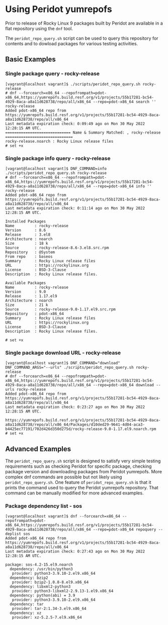 # Using Peridot yumrepofs

Prior to release of Rocky Linux 9 packages built by Peridot are available in a flat repository using the `dnf` tool.

The `peridot_repo_query.sh` script can be used to query this repository for contents and to dowload packages for various testing activities.


## Basic Examples

### Single package query - rocky-release

```
[vagrant@localhost vagrant]$ ./scripts/peridot_repo_query.sh rocky-release
# dnf --forcearch=x86_64 --repofrompath=pdot-x86_64,https://yumrepofs.build.resf.org/v1/projects/55b17281-bc54-4929-8aca-a8a11d628738/repo/all/x86_64 --repo=pdot-x86_64 search '' rocky-release
Added pdot-x86_64 repo from https://yumrepofs.build.resf.org/v1/projects/55b17281-bc54-4929-8aca-a8a11d628738/repo/all/x86_64
Last metadata expiration check: 0:09:49 ago on Mon 30 May 2022 12:28:15 AM UTC.
============================= Name & Summary Matched: , rocky-release ==============================
rocky-release.noarch : Rocky Linux release files
# set +x
```

### Single package info query - rocky-release

```
[vagrant@localhost vagrant]$ DNF_COMMAND=info ./scripts/peridot_repo_query.sh rocky-release
# dnf --forcearch=x86_64 --repofrompath=pdot-x86_64,https://yumrepofs.build.resf.org/v1/projects/55b17281-bc54-4929-8aca-a8a11d628738/repo/all/x86_64 --repo=pdot-x86_64 info '' rocky-release
Added pdot-x86_64 repo from https://yumrepofs.build.resf.org/v1/projects/55b17281-bc54-4929-8aca-a8a11d628738/repo/all/x86_64
Last metadata expiration check: 0:11:14 ago on Mon 30 May 2022 12:28:15 AM UTC.

Installed Packages
Name         : rocky-release
Version      : 8.6
Release      : 3.el8
Architecture : noarch
Size         : 18 k
Source       : rocky-release-8.6-3.el8.src.rpm
Repository   : @System
From repo    : baseos
Summary      : Rocky Linux release files
URL          : https://rockylinux.org
License      : BSD-3-Clause
Description  : Rocky Linux release files.

Available Packages
Name         : rocky-release
Version      : 9.0
Release      : 1.17.el9
Architecture : noarch
Size         : 21 k
Source       : rocky-release-9.0-1.17.el9.src.rpm
Repository   : pdot-x86_64
Summary      : Rocky Linux release files
URL          : https://rockylinux.org
License      : BSD-3-Clause
Description  : Rocky Linux release files.

# set +x
```


### Single package download URL - rocky-release

```
[vagrant@localhost vagrant]$ DNF_COMMAND="download" DNF_COMMAND_ARGS="--urls" ./scripts/peridot_repo_query.sh rocky-release
# dnf --forcearch=x86_64 --repofrompath=pdot-x86_64,https://yumrepofs.build.resf.org/v1/projects/55b17281-bc54-4929-8aca-a8a11d628738/repo/all/x86_64 --repo=pdot-x86_64 download --urls rocky-release
Added pdot-x86_64 repo from https://yumrepofs.build.resf.org/v1/projects/55b17281-bc54-4929-8aca-a8a11d628738/repo/all/x86_64
Last metadata expiration check: 0:23:27 ago on Mon 30 May 2022 12:28:15 AM UTC.

https://yumrepofs.build.resf.org/v1/projects/55b17281-bc54-4929-8aca-a8a11d628738/repo/all/x86_64/Packages/d10ded29-9641-4d04-aca3-b4425ec77191/702d426d350d275d/rocky-release-9.0-1.17.el9.noarch.rpm
# set +x
```


## Advanced Examples

The `peridot_repo_query.sh` script is designed to satisfy very simple testing requirements such as checking Peridot for specific package, checking package version and downloading packages from Peridot yumrepofs. More complex dnf commands are possible but not likely using `peridot_repo_query.sh`. One feature of `peridot_repo_query.sh` is that it prints the command used to query the Peridot yumrepofs repository. That command can be manually modified for more advanced examples.

### Package dependency list - sos

```
[vagrant@localhost vagrant]$ dnf --forcearch=x86_64 --repofrompath=pdot-x86_64,https://yumrepofs.build.resf.org/v1/projects/55b17281-bc54-4929-8aca-a8a11d628738/repo/all/x86_64 --repo=pdot-x86_64 repoquery --deplist sos
Added pdot-x86_64 repo from https://yumrepofs.build.resf.org/v1/projects/55b17281-bc54-4929-8aca-a8a11d628738/repo/all/x86_64
Last metadata expiration check: 0:27:43 ago on Mon 30 May 2022 12:28:15 AM UTC.

package: sos-4.2-15.el9.noarch
  dependency: /usr/bin/python3
   provider: python3-3.9.10-2.el9.x86_64
  dependency: bzip2
   provider: bzip2-1.0.8-8.el9.x86_64
  dependency: libxml2-python3
   provider: python3-libxml2-2.9.13-1.el9.x86_64
  dependency: python(abi) = 3.9
   provider: python3-3.9.10-2.el9.x86_64
  dependency: tar
   provider: tar-2:1.34-3.el9.x86_64
  dependency: xz
   provider: xz-5.2.5-7.el9.x86_64
```

